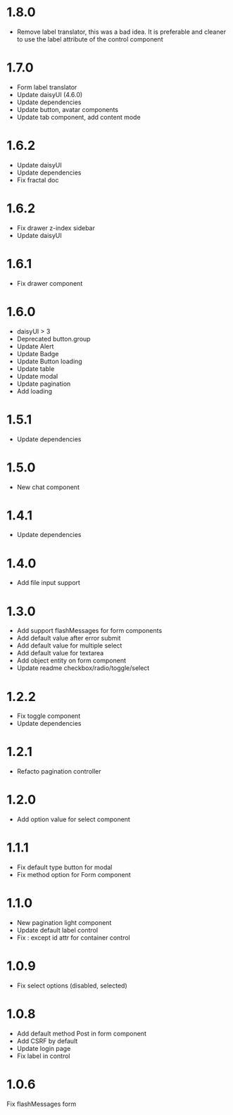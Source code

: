# 1.8.0

- Remove label translator, this was a bad idea. It is preferable and cleaner to use the label attribute of the control component

# 1.7.0

- Form label translator
- Update daisyUI (4.6.0)
- Update dependencies
- Update button, avatar components
- Update tab component, add content mode

# 1.6.2

- Update daisyUI
- Update dependencies
- Fix fractal doc

# 1.6.2

- Fix drawer z-index sidebar
- Update daisyUI

# 1.6.1

- Fix drawer component

# 1.6.0

- daisyUI > 3
- Deprecated button.group
- Update Alert
- Update Badge
- Update Button loading
- Update table
- Update modal
- Update pagination
- Add loading

# 1.5.1

- Update dependencies

# 1.5.0

- New chat component

# 1.4.1

- Update dependencies

# 1.4.0

- Add file input support

# 1.3.0

- Add support flashMessages for form components
- Add default value after error submit
- Add default value for multiple select
- Add default value for textarea
- Add object entity on form component
- Update readme checkbox/radio/toggle/select

# 1.2.2

- Fix toggle component
- Update dependencies

# 1.2.1

- Refacto pagination controller

# 1.2.0

- Add option value for select component

# 1.1.1

- Fix default type button for modal
- Fix method option for Form component

# 1.1.0

- New pagination light component
- Update default label control
- Fix : except id attr for container control

# 1.0.9

- Fix select options (disabled, selected)

# 1.0.8

- Add default method Post in form component
- Add CSRF by default
- Update login page
- Fix label in control

# 1.0.6

Fix flashMessages form
